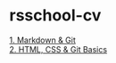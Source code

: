 # rsschool-cv
[1. Markdown & Git](https://newDeveloperDot.github.io/rsschool-cv/cv)<br/>
[2. HTML, CSS & Git Basics](https://newDeveloperDot.github.io/rsschool-cv/)